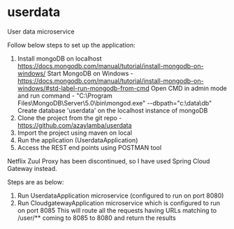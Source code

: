 # userdata
User data microservice

Follow below steps to set up the application:
1. Install mongoDB on localhost
   https://docs.mongodb.com/manual/tutorial/install-mongodb-on-windows/
   Start MongoDB on Windows - https://docs.mongodb.com/manual/tutorial/install-mongodb-on-windows/#std-label-run-mongodb-from-cmd
   Open CMD in admin mode and run command - "C:\Program Files\MongoDB\Server\5.0\bin\mongod.exe" --dbpath="c:\data\db"
   Create database 'userdata' on the localhost instance of mongoDB
2. Clone the project from the git repo - https://github.com/azaylamba/userdata
3. Import the project using maven on local
4. Run the application (UserdataApplication)
5. Access the REST end points using POSTMAN tool


Netflix Zuul Proxy has been discontinued, so I have used Spring Cloud Gateway instead.

Steps are as below:
1. Run UserdataApplication microservice (configured to run on port 8080)
2. Run CloudgatewayApplication microservice which is configured to run on port 8085
   This will route all the requests having URLs matching to /user/** coming to 8085 to 8080 and return the results

